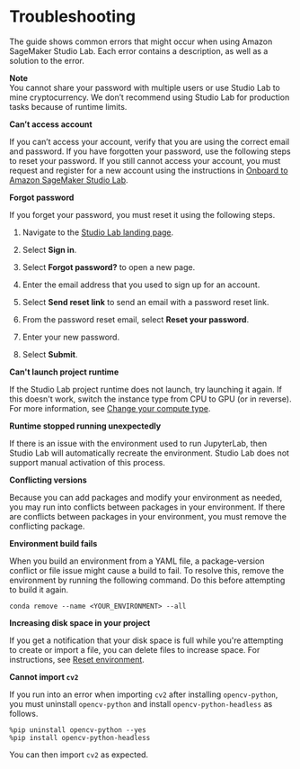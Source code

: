 # Troubleshooting<a name="studio-lab-troubleshooting"></a>

The guide shows common errors that might occur when using Amazon SageMaker Studio Lab\. Each error contains a description, as well as a solution to the error\.

**Note**  
You cannot share your password with multiple users or use Studio Lab to mine cryptocurrency\. We don’t recommend using Studio Lab for production tasks because of runtime limits\.

 **Can’t access account** 

If you can’t access your account, verify that you are using the correct email and password\. If you have forgotten your password, use the following steps to reset your password\. If you still cannot access your account, you must request and register for a new account using the instructions in [Onboard to Amazon SageMaker Studio Lab](studio-lab-onboard.md)\. 

 **Forgot password** 

 If you forget your password, you must reset it using the following steps\. 

1.  Navigate to the [Studio Lab landing page](https://studiolab.sagemaker.aws)\.

1.  Select **Sign in**\.

1.  Select **Forgot password?** to open a new page\. 

1.  Enter the email address that you used to sign up for an account\. 

1.  Select **Send reset link** to send an email with a password reset link\. 

1.  From the password reset email, select **Reset your password**\. 

1.  Enter your new password\. 

1.  Select **Submit**\. 

 **Can't launch project runtime** 

If the Studio Lab project runtime does not launch, try launching it again\. If this doesn't work, switch the instance type from CPU to GPU \(or in reverse\)\. For more information, see [Change your compute type](studio-lab-manage-runtime.md#studio-lab-manage-runtime-change)\.

 **Runtime stopped running unexpectedly** 

If there is an issue with the environment used to run JupyterLab, then Studio Lab will automatically recreate the environment\. Studio Lab does not support manual activation of this process\. 

 **Conflicting versions** 

Because you can add packages and modify your environment as needed, you may run into conflicts between packages in your environment\. If there are conflicts between packages in your environment, you must remove the conflicting package\.

 **Environment build fails** 

When you build an environment from a YAML file, a package\-version conflict or file issue might cause a build to fail\. To resolve this, remove the environment by running the following command\. Do this before attempting to build it again\. 

```
conda remove --name <YOUR_ENVIRONMENT> --all
```

 **Increasing disk space in your project** 

If you get a notification that your disk space is full while you're attempting to create or import a file, you can delete files to increase space\. For instructions, see [Reset environment](studio-lab-use-manage.md#studio-lab-use-manage-conda-reset)\.

 **Cannot import `cv2`** 

If you run into an error when importing `cv2` after installing `opencv-python`, you must uninstall `opencv-python` and install `opencv-python-headless` as follows\.

```
%pip uninstall opencv-python --yes
%pip install opencv-python-headless
```

You can then import `cv2` as expected\.